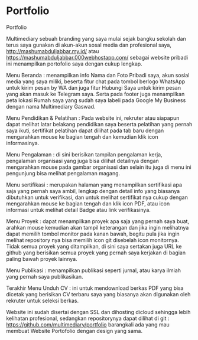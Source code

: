 # Portfolio
Portfolio

Multimediary sebuah branding yang saya mulai sejak bangku sekolah dan terus saya gunakan di akun-akun sosal media dan profesional saya, http://mashumabduljabbar.my.id/ atau https://mashumabduljabbar.000webhostapp.com/ sebagai website pribadi ini menampilkan portofolio saya dengan cukup lengkap.

Menu Beranda : menampilkan info Nama dan Foto Pribadi saya, akun sosial media yang saya miliki, beserta fitur chat pada tombol berlogo WhatsApp untuk kirim pesan by WA dan juga fitur Hubungi Saya untuk kirim pesan yang akan masuk ke Telegram saya. Serta pada footer juga menampilkan peta lokasi Rumah saya yang sudah saya labeli pada Google My Business dengan nama Multimediary Gaswad.

Menu Pendidikan & Pelatihan : Pada website ini, rekruter atau siapapun dapat melihat latar belakang pendidikan saya beserta pelatihan yang pernah saya ikuti, sertifikat pelatihan dapat dilihat pada tab baru dengan mengarahkan mouse ke bagian tengah dan kemudian klik icon informasinya. 

Menu Pengalaman : di sini berisikan tampilan pengalaman kerja, pengalaman organisasi yang juga bisa dilihat detailnya dengan mengarahkan mouse pada gambar organisasi dan selain itu juga di menu ini pengunjung bisa melihat pengalaman magang. 

Menu sertifikasi : merupakan halaman yang menampilkan sertifikasi apa saja yang pernah saya ambil, lengkap dengan detail info yang biasanya dibutuhkan untuk verifikasi, dan untuk melihat sertifikat  nya cukup dengan mengarahkan mouse ke bagian tengah dan klik icon PDF, atau icon informasi untuk melihat detail Badge atau link verifikasinya. 

Menu Proyek : dapat menampilkan proyek apa saja yang pernah saya buat, arahkan mouse kemudian akan tampil keterangan dan jika ingin melihatnya dapat memilih tombol monitor pada kanan bawah, begitu pula jika ingin melihat repository nya bisa memilih icon git disebelah icon monitornya. Tidak semua proyek yang ditampilkan, di sini saya sertakan juga URL ke github  yang berisikan semua proyek yang pernah saya kerjakan di bagian paling bawah proyek lainnya.

Menu Publikasi : menampilkan publikasi seperti jurnal, atau karya ilmiah yang pernah saya publikasikan.

Terakhir Menu Unduh CV : ini untuk mendownload berkas PDF yang bisa dicetak yang berisikan CV terbaru saya yang biasanya akan digunakan oleh rekruter untuk seleksi berkas.

Website ini sudah disertai dengan SSL dan dihosting dicloud sehingga lebih kelihatan profesional, sedangkan repositorynya dapat dilihat di git : https://github.com/multimediary/portfolio barangkali ada yang mau membuat Website Portofolio dengan design yang sama.
